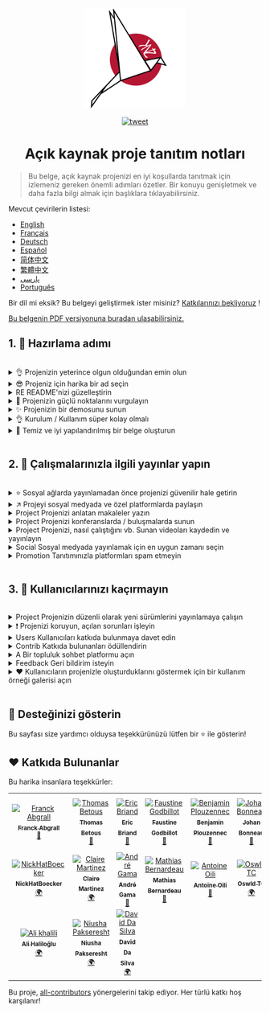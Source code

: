 <p align="center">
    <img alt="oss image" src="imgs/zoss-logo.svg" height="200px" width="200px">
</p>

<p align="center">
  <a href="https://twitter.com/intent/tweet?text=How%20to%20promote%20your%20open-source%20projects%20@ZenikaOSS&url=https://github.com/zenika-open-source/open-source-promotion-cheat-sheet&hashtags=OpenSource,CheatSheet">
    <img alt="tweet" src="https://img.shields.io/twitter/url/https/twitter?label=Share%20on%20twitter&style=social" target="_blank">
  </a>
</p>

<h1 align="center">Açık kaynak proje tanıtım notları</h1>

> Bu belge, açık kaynak projenizi en iyi koşullarda tanıtmak için izlemeniz gereken önemli adımları özetler. Bir konuyu genişletmek ve daha fazla bilgi almak için başlıklara tıklayabilirsiniz.

Mevcut çevirilerin listesi:

- [English](./README.md)
- [Français](./README-fr.md)
- [Deutsch](./README-de.md)
- [Español](./README-es.md)
- [简体中文](./README-zh-cn.md)
- [繁體中文](./README-zh-tw.md)
- [پارسی](./README-fa.md)
- [Português](./README-pt.md)

Bir dil mi eksik? Bu belgeyi geliştirmek ister misiniz? [Katkılarınızı bekliyoruz](./CONTRIBUTING.md) !

[Bu belgenin PDF versiyonuna buradan ulaşabilirsiniz.](./pdf/cheat-sheet.pdf)

## 1. 🎢 Hazırlama adımı

<br>

<details>
<summary>👌 Projenizin yeterince olgun olduğundan emin olun</summary>
<p>
> Projenizin, kullanıcıları çekmesi için minimum güvenilir özelliklere sahip ve yeterince kararlı olmalıdır.
</p>
</details>

<details>
<summary>😎 Projeniz için harika bir ad seçin</summary>
<p>
> Kullanıcıların kolayca hatırlayabileceği bir ad seçin.
</p>
</details>

<details>
<summary>RE README'nizi güzelleştirin</summary>
<p>
> README, ziyaretçilerinizin göreceği ilk şeydir. Basit, güzel ve okunması kolay hale getirin. [İşte güzel README'lerin bir listesi](https://github.com/matiassingers/awesome-readme).
</p>
</details>

<details>
<summary>💪 Projenizin güçlü noktalarını vurgulayın</summary>
<p>
> Projenizin güçlü yönlerini belirleyin ve ziyaretçilerin önce onları gördüğünden emin olun.
</p>
</details>

<details>
<summary>✨ Projenizin bir demosunu sunun</summary>
<p>
> Ziyaretçiler projenizin amacını, nasıl çalıştığını ve nasıl kullanacağını hızlı bir şekilde anlamak isteyeceklerdir. Demo sunmak, kullanıcıları memnun etmenin en iyi yoludur.  Bunu aşağıdakiler gibi sağlayabilirsiniz:
> - Projenizin nasıl çalıştığını gösteren animasyonlu bir GIF
> - Bir demo videosuna bağlantı
</p>
</details>

<details>
<summary>👌 Kurulum / Kullanım süper kolay olmalı</summary>
<p>
> Projeniz kullanıcı dostu değilse muhtemelen ziyaretçileri kaybedersiniz.
</p>
</details>

<details>
<summary>📘 Temiz ve iyi yapılandırılmış bir belge oluşturun</summary>
<p>
> İyi bir dokümantasyon oluşturmak muhtemelen en önemli adımdır. Küçük bir dokümanınız varsa, bunu README'nize ekleyebilirsiniz. Aksi takdirde, ayrı bir web sitesinde barındırmanız iyi olabilir. [Vuepress](https://v1.vuepress.vuejs.org) gibi bazı açık kaynaklı projeler temiz belgeleri basit bir şekilde oluşturmanıza yardımcı olabilir.
</p>
</details>
<br>

## 2. 📢 Çalışmalarınızla ilgili yayınlar yapın
<br>
<details>
<summary>⭐ Sosyal ağlarda yayınlamadan önce projenizi güvenilir hale getirin</summary>
<p>
> Çoğu ziyaretçi, projeyi kullanmayı düşünmeden önce kaç yıldıza sahip olduğunu kontrol edecektir. Minimum miktarda yıldız, projenizi sıfır yıldızlı bir projeden daha güvenilir hale getirir. Bu yüzden sosyal medyada kamuya açık bir duyuru yapmadan önce tanıdığınız insanlara projenizi desteklemelerini istemelisiniz.
</p>
</details>

<details>
<summary>↗️ Projeyi sosyal medyada ve özel platformlarda paylaşın</summary>
<p>
> Dünyaya çalışmalarınızdan bahsedin! Sosyal medyada ve özel platformlarda yayınlayın:
> - [Twitter](https://twitter.com)
> - [Linkedin](https://www.linkedin.com/)
> - [Facebook](https://www.facebook.com/)
> - [Reddit](https://www.reddit.com/)
> - [Dev.to](https://dev.to/)
> - [Lobsters](https://lobste.rs/)
> - [Hacker News](https://news.ycombinator.com/)
> - [Product Hunt](https://www.producthunt.com/)
> - [Beta page](https://betapage.co/)
> - [Human Coders](https://news.humancoders.com/)
</p>
</details>

<details>
<summary>Project Projenizi anlatan makaleler yazın</summary>
<p>
> Projeniz hakkında makaleler yazın. Amaç kullandığınız teknik yığın, projenizin nasıl çalıştığı, karşılaştığınız sorunlar vb. olabilir. Makale yayınlama platformlarına gönderin:
> - [medium](https://medium.com/)
> - [dev.to](https://dev.to/)
</p>
</details>

<details>
<summary>Project Projenizi konferanslarda / buluşmalarda sunun</summary>
<p>
> Projenizi konferanslarda veya buluşmalarda sunmak, görünürlüğünü artırmak için iyi bir yoldur.
</p>
</details>

<details>
<summary>Project Projenizi, nasıl çalıştığını vb. Sunan videoları kaydedin ve yayınlayın</summary>
<p>
> Video kaydetmek kolay bir egzersiz değildir. Ancak projenizi ünlü yapmanın en etkili yolu muhtemelen budur.
</p>
</details>

<details>
<summary>Social Sosyal medyada yayınlamak için en uygun zamanı seçin</summary>
<p>
> Tatil döneminde veya hafta sonlarında yayınlamayın. Genellikle sosyal ağlarda yayınlamak için en uygun zaman hafta ortasıdır.
</p>
</details>

<details>
<summary>Promotion Tanıtımınızla platformları spam etmeyin</summary>
<p>
> Aynı platformda iki kez yayınlamayın. Spam olarak kabul edilir ve projeniz için kötü tanıtımlara neden olabilir.
</p>
</details>
<br>

## 3. 🤝 Kullanıcılarınızı kaçırmayın

<br>
<details>
<summary>Project Projenizin düzenli olarak yeni sürümlerini yayınlamaya çalışın</summary>
<p>
> Projenizi yeni sürümlerle koruyun, geliştirin ve changelog'lar oluşturun.
</p>
</details>

<details>
<summary>❗ Projenizi koruyun, açılan sorunları işleyin</summary>
<p>
> Açılan sorunlarınların yanıtsız kalmasına izin vermeyin. Sorun açmak ya da soru sormak için zaman harcayan insanlara iyi davranın. 😉
</p>
</details>

<details>
<summary>Users Kullanıcıları katkıda bulunmaya davet edin</summary>
<p>
> Sağlıklı bir proje, bir topluluğa ve katkıda bulunanlara sahip bir projedir. Kullanıcılarınıza, `contribution welcome` veya `good first issue` etiketleriyle bazı sorunları etiketleyerek yardıma ihtiyacınız olduğunu bildirin. [Github etiketlerini gözden geçirin](https://help.github.com/en/articles/about-labels).
</p>
</details>

<details>
<summary>Contrib Katkıda bulunanları ödüllendirin</summary>
<p>
> Size yardım eden insanlara iyi davranın! [Gatsby](https://github.com/gatsbyjs/gatsby) gibi bazı açık kaynak projeleri katkıda bulunanları güzelliklerle ödüllendirir. Bunu karşılayamıyorsanız, katkı hakkında kamuya açık bir yayın yapın (twitter veya diğer platformlarda) ve yazardan bahsedin ( [burada açık bir teşekkür örneği var](https://twitter.com/FranckAbgrall/status/1139470547492978688) ). Herkese teşekkür etmek veya proje belgelerinizde veya web sitenizde sergilemek için README'nizde bir `Contributors` bölümü açın. İşte bazı örnekler:
> - [vuepress (README'deki katkıda bulunanlar bölümü)](https://github.com/vuejs/vuepress#code-contributors)
> - [Rythm.js (demo sayfasında rastgele vurgulanan katılımcı)](https://okazari.github.io/Rythm.js/)
</p>
</details>

<details>
<summary>A Bir topluluk sohbet platformu açın</summary>
<p>
> Github sorunları her zaman kullanıcılarınızla iletişim kurmanın en iyi yolu değildir. Gerekirse, onlarla görüşmek için sohbet platformlarını kullanabilirsiniz:
> - [Discord](https://discordapp.com)
> - [Slack](https://slack.com)
> - [Gitter](https://gitter.im/)
</p>
</details>

<details>
<summary>Feedback Geri bildirim isteyin</summary>
<p>
> Kullanıcı geri bildirimi, projenizi geliştirmenin en iyi yoludur. Kullanıcılar muhtemelen projenizi daha iyi hale getirebilecek özelliklere ve fikirlere sahiptirler.
</p>
</details>

<details>
<summary>❤️ Kullanıcıların projenizle oluşturduklarını göstermek için bir kullanım örneği galerisi açın</summary>
<p>
> Ziyaretçiler, somut kullanım örnekleri ve başarı öyküleri (örneğin [vuepress galerisi](https://vuepress.gallery/) ) görürse projenize güveneceklerdir.
</p>
</details>

<br>

## 🙏 Desteğinizi gösterin

Bu sayfası size yardımcı olduysa teşekkürünüzü lütfen bir ⭐️ ile gösterin!
<br>

## ❤️ Katkıda Bulunanlar

Bu harika insanlara teşekkürler:

<!-- ALL-CONTRIBUTORS-LIST:START - Do not remove or modify this section -->

<!-- prettier-ignore -->

<table>
  <tr>
    <td align="center">
<a href="https://www.franck-abgrall.me/"><img src="https://avatars3.githubusercontent.com/u/9840435?v=4" width="100px;" alt="Franck Abgrall"><br><sub><b>Franck Abgrall</b></sub></a><br><a href="https://github.com/zenika-open-source/open-source-promotion-cheat-sheet/commits?author=kefranabg" title="Documentation">📖</a>
</td>
    <td align="center">
<a href="https://github.com/tbetous"><img src="https://avatars3.githubusercontent.com/u/4435536?v=4" width="100px;" alt="Thomas Betous"><br><sub><b>Thomas Betous</b></sub></a><br><a href="https://github.com/zenika-open-source/open-source-promotion-cheat-sheet/commits?author=tbetous" title="Documentation">📖</a>
</td>
    <td align="center">
<a href="https://github.com/ebriand"><img src="https://avatars1.githubusercontent.com/u/1011902?v=4" width="100px;" alt="Eric Briand"><br><sub><b>Eric Briand</b></sub></a><br><a href="https://github.com/zenika-open-source/open-source-promotion-cheat-sheet/commits?author=ebriand" title="Documentation">📖</a>
</td>
    <td align="center">
<a href="https://github.com/FofoDev"><img src="https://avatars0.githubusercontent.com/u/27639429?v=4" width="100px;" alt="Faustine Godbillot"><br><sub><b>Faustine Godbillot</b></sub></a><br><a href="https://github.com/zenika-open-source/open-source-promotion-cheat-sheet/commits?author=FofoDev" title="Documentation">📖</a>
</td>
    <td align="center">
<a href="https://myvirtualstorybook.com/"><img src="https://avatars1.githubusercontent.com/u/5747538?v=4" width="100px;" alt="Benjamin Plouzennec"><br><sub><b>Benjamin Plouzennec</b></sub></a><br><a href="https://github.com/zenika-open-source/open-source-promotion-cheat-sheet/commits?author=Okazari" title="Documentation">📖</a>
</td>
    <td align="center">
<a href="https://github.com/Zenigata"><img src="https://avatars1.githubusercontent.com/u/1022393?v=4" width="100px;" alt="Johan Bonneau"><br><sub><b>Johan Bonneau</b></sub></a><br><a href="https://github.com/zenika-open-source/open-source-promotion-cheat-sheet/commits?author=Zenigata" title="Documentation">📖</a>
</td>
    <td align="center">
<a href="https://github.com/bpetetot"><img src="https://avatars3.githubusercontent.com/u/516360?v=4" width="100px;" alt="Benjamin Petetot"><br><sub><b>Benjamin Petetot</b></sub></a><br><a href="https://github.com/zenika-open-source/open-source-promotion-cheat-sheet/commits?author=bpetetot" title="Documentation">📖</a>
</td>
  </tr>
  <tr>
    <td align="center">
<a href="https://nick-hat-boecker.de"><img src="https://avatars0.githubusercontent.com/u/8366071?v=4" width="100px;" alt="NickHatBoecker"><br><sub><b>NickHatBoecker</b></sub></a><br><a href="#%C3%A7eviri-nickhatboecker" title="Translation">🌍</a>
</td>
    <td align="center">
<a href="https://github.com/Claire"><img src="https://avatars2.githubusercontent.com/u/5114096?v=4" width="100px;" alt="Claire Martinez"><br><sub><b>Claire Martinez</b></sub></a><br><a href="#%C3%A7eviri-claire" title="Translation">🌍</a>
</td>
    <td align="center">
<a href="https://hazeforum.com/"><img src="https://avatars2.githubusercontent.com/u/31011359?v=4" width="100px;" alt="André Gama"><br><sub><b>André Gama</b></sub></a><br><a href="https://github.com/zenika-open-source/open-source-promotion-cheat-sheet/commits?author=andregamma" title="Documentation">📖</a>
</td>
    <td align="center">
<a href="https://github.com/mbernardeau"><img src="https://avatars0.githubusercontent.com/u/7049049?v=4" width="100px;" alt="Mathias Bernardeau"><br><sub><b>Mathias Bernardeau</b></sub></a><br><a href="https://github.com/zenika-open-source/open-source-promotion-cheat-sheet/commits?author=mbernardeau" title="Documentation">📖</a>
</td>
    <td align="center">
<a href="https://github.com/Antoineoili"><img src="https://avatars1.githubusercontent.com/u/50737365?v=4" width="100px;" alt="Antoine Oili"><br><sub><b>Antoine Oili</b></sub></a><br><a href="https://github.com/zenika-open-source/open-source-promotion-cheat-sheet/commits?author=Antoineoili" title="Documentation">📖</a>
</td>
    <td align="center">
<a href="https://twitter.com/dev_oswld"><img src="https://avatars1.githubusercontent.com/u/40254158?v=4" width="100px;" alt="Oswld TC"><br><sub><b>Oswld TC</b></sub></a><br><a href="#%C3%A7eviri-dev-oswld" title="Translation">🌍</a>
</td>
    <td align="center">
<a href="https://yizhiyue.me"><img src="https://avatars3.githubusercontent.com/u/8545277?v=4" width="100px;" alt="Zhiyue Yi"><br><sub><b>Zhiyue Yi</b></sub></a><br><a href="#%C3%A7eviri-zhiyueyi" title="Translation">🌍</a>
</td>
  </tr>
  <tr>
    <td align="center">
<a href="https://github.com/aliruss"><img src="https://avatars3.githubusercontent.com/u/32896351?v=4" width="100px;" alt="Ali khalili"><br><sub><b>Ali Haliloğlu</b></sub></a><br><a href="#%C3%A7eviri-aliruss" title="Translation">🌍</a>
</td>
    <td align="center">
<a href="https://pakseresht.eu/"><img src="https://avatars3.githubusercontent.com/u/9018054?v=4" width="100px;" alt="Niusha Pakseresht"><br><sub><b>Niusha Pakseresht</b></sub></a><br><a href="#%C3%A7eviri-niusha-paks" title="Translation">🌍</a>
</td>
    <td align="center">
<a href="https://github.com/david-dasilva"><img src="https://avatars1.githubusercontent.com/u/372391?v=4" width="100px;" alt="David Da Silva"><br><sub><b>David Da Silva</b></sub></a><br><a href="#%C3%A7eviri-david-dasilva" title="Translation">🌍</a>
</td>
  </tr>
</table>

<!-- ALL-CONTRIBUTORS-LIST:END -->

Bu proje, [all-contributors](https://github.com/all-contributors/all-contributors) yönergelerini takip ediyor. Her türlü katkı hoş karşılanır!
